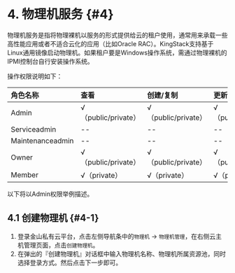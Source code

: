 # 4. 物理机服务 {#4}

物理机服务是指将物理裸机以服务的形式提供给云的租户使用，通常用来承载一些高性能应用或者不适合云化的应用（比如Oracle RAC）。KingStack支持基于Linux通用镜像启动物理机。如果租户要是Windows操作系统，需通过物理裸机的IPMI控制台自行安装操作系统。

操作权限说明如下：

| 角色名称 | 查看 | 创建/复制 | 更新 | 删除 | 
| :--- | :--- | :--- | :--- | :--- |
| Admin | √（public/private） | √（public/private） | √（public/private） | √（public/private） |
| Serviceadmin | -- | -- | -- | -- |
| Maintenanceadmin | -- | -- | -- | -- |
| Owner | √（public/private） | √（public/private） | √（public/private） | √（public/private） |
| Member | √（private） | √（private） | √（private） | √（private） |

以下将以Admin权限举例描述。

## 4.1 创建物理机 {#4-1}

1. 登录金山私有云平台，点击左侧导航条中的`物理机` -> `物理机管理`，在右侧云主机管理页面，点击`创建物理机`。
2. 在弹出的『创建物理机』对话框中输入物理机名称、物理机所属资源池，同时选择登录方式。然后点击下一步即可。


























